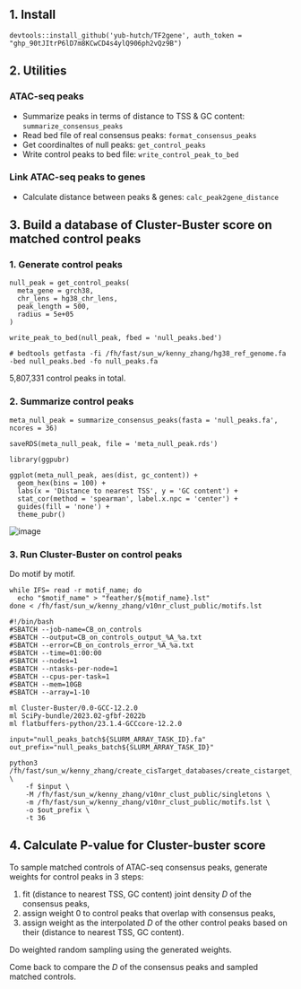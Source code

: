 
## 1. Install

`devtools::install_github('yub-hutch/TF2gene', auth_token = "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")`


## 2. Utilities

### ATAC-seq peaks

- Summarize peaks in terms of distance to TSS & GC content: `summarize_consensus_peaks`
- Read bed file of real consensus peaks: `format_consensus_peaks`
- Get coordinaltes of null peaks: `get_control_peaks`
- Write control peaks to bed file: `write_control_peak_to_bed`

### Link ATAC-seq peaks to genes

- Calculate distance between peaks & genes: `calc_peak2gene_distance`


## 3. Build a database of Cluster-Buster score on matched control peaks

### 1. Generate control peaks

```
null_peak = get_control_peaks(
  meta_gene = grch38,
  chr_lens = hg38_chr_lens,
  peak_length = 500,
  radius = 5e+05
)

write_peak_to_bed(null_peak, fbed = 'null_peaks.bed')

# bedtools getfasta -fi /fh/fast/sun_w/kenny_zhang/hg38_ref_genome.fa -bed null_peaks.bed -fo null_peaks.fa
```

5,807,331 control peaks in total.

### 2. Summarize control peaks

```
meta_null_peak = summarize_consensus_peaks(fasta = 'null_peaks.fa', ncores = 36)

saveRDS(meta_null_peak, file = 'meta_null_peak.rds')
```

```
library(ggpubr)

ggplot(meta_null_peak, aes(dist, gc_content)) +
  geom_hex(bins = 100) +
  labs(x = 'Distance to nearest TSS', y = 'GC content') +
  stat_cor(method = 'spearman', label.x.npc = 'center') +
  guides(fill = 'none') +
  theme_pubr()
```

![image](https://github.com/user-attachments/assets/fc180974-f8f8-4e0e-960a-002805a9a711)

### 3. Run Cluster-Buster on control peaks

Do motif by motif.

```
while IFS= read -r motif_name; do
  echo "$motif_name" > "feather/${motif_name}.lst"
done < /fh/fast/sun_w/kenny_zhang/v10nr_clust_public/motifs.lst
```

```
#!/bin/bash
#SBATCH --job-name=CB_on_controls
#SBATCH --output=CB_on_controls_output_%A_%a.txt
#SBATCH --error=CB_on_controls_error_%A_%a.txt
#SBATCH --time=01:00:00
#SBATCH --nodes=1
#SBATCH --ntasks-per-node=1
#SBATCH --cpus-per-task=1
#SBATCH --mem=10GB
#SBATCH --array=1-10

ml Cluster-Buster/0.0-GCC-12.2.0
ml SciPy-bundle/2023.02-gfbf-2022b
ml flatbuffers-python/23.1.4-GCCcore-12.2.0

input="null_peaks_batch${SLURM_ARRAY_TASK_ID}.fa"
out_prefix="null_peaks_batch${SLURM_ARRAY_TASK_ID}"

python3 /fh/fast/sun_w/kenny_zhang/create_cisTarget_databases/create_cistarget_motif_databases.py \
    -f $input \
    -M /fh/fast/sun_w/kenny_zhang/v10nr_clust_public/singletons \
    -m /fh/fast/sun_w/kenny_zhang/v10nr_clust_public/motifs.lst \
    -o $out_prefix \
    -t 36
```

## 4. Calculate P-value for Cluster-buster score

To sample matched controls of ATAC-seq consensus peaks, generate weights for control peaks in 3 steps:
1. fit (distance to nearest TSS, GC content) joint density $D$ of the consensus peaks,
2. assign weight 0 to control peaks that overlap with consensus peaks,
3. assign weight as the interpolated $D$ of the other control peaks based on their (distance to nearest TSS, GC content).

Do weighted random sampling using the generated weights.

Come back to compare the $D$ of the consensus peaks and sampled matched controls.
